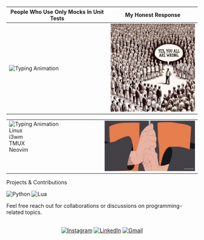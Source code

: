 <!-- Information -->

|People Who Use Only Mocks In Unit Tests| **My Honest Response** |
|--------------|-------|
|<div align="left"> <img src="https://readme-typing-svg.demolab.com?font=Geist+Mono&weight=450&size=30&duration=1500&pause=500&color=AE0000&width=435&lines=TDD+Is+Dead.;TDD+Does+Not+Work.;TDD+Is+A+Waste+Of+Time." alt="Typing Animation"></div> | <img src="https://github.com/kayinsg/kayinsg/blob/main/img1.jpg" width="250"> |


<table><tr>
<td valign="top" width="50%">
<img src="https://readme-typing-svg.demolab.com?font=Geist+Mono&weight=530&size=23&duration=3000&pause=3500&color=FFFFFF&width=360&lines=Development+Environment" alt="Typing Animation"><br>
Linux<br>i3wm<br>TMUX<br>Neovim
</td>
<td valign="top" width="50%">
<img src="https://github.com/kayinsg/kayinsg/blob/main/img2.gif" width="325">
</td>
</tr></table>

Projects & Contributions<br>
<p align="left">
  <img src="https://img.shields.io/badge/python-3670A0?style=for-the-badge&logo=python&logoColor=ffdd54" alt="Python">
  <img src="https://img.shields.io/badge/lua-%232C2D72.svg?style=for-the-badge&logo=lua&logoColor=white" alt="Lua">
</p>
Feel free reach out for collaborations or discussions on programming-related topics.<br><br>
<p align="center">
  <a href="https://www.instagram.com/kayinpepperr/"><img src="https://img.shields.io/badge/Instagram-%23E4405F.svg?style=for-the-badge&logo=Instagram&logoColor=white" alt="Instagram"></a>
  <a href="https://www.linkedin.com/in/kayin-gayle/"><img src="https://img.shields.io/badge/linkedin-%230077B5.svg?style=for-the-badge&logo=linkedin&logoColor=white" alt="LinkedIn"></a>
  <a href="kayin.gayle@gmail.com"><img src="https://img.shields.io/badge/Gmail-D14836?style=for-the-badge&logo=gmail&logoColor=white" alt="Gmail"></a>
</p>
